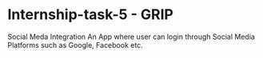 # Internship-task-5 - GRIP
Social Meda Integration
An App where user can login through Social Media Platforms such as Google, Facebook etc.
